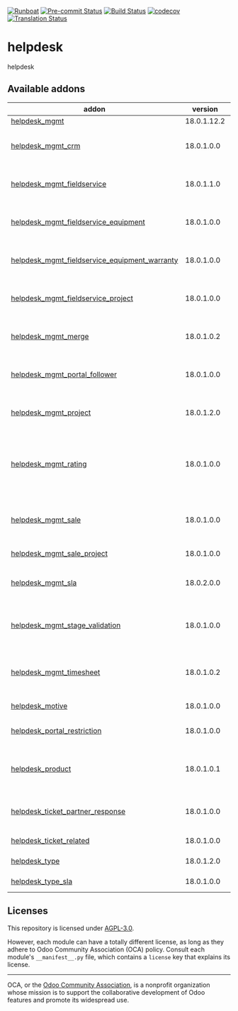 
[![Runboat](https://img.shields.io/badge/runboat-Try%20me-875A7B.png)](https://runboat.odoo-community.org/builds?repo=OCA/helpdesk&target_branch=18.0)
[![Pre-commit Status](https://github.com/OCA/helpdesk/actions/workflows/pre-commit.yml/badge.svg?branch=18.0)](https://github.com/OCA/helpdesk/actions/workflows/pre-commit.yml?query=branch%3A18.0)
[![Build Status](https://github.com/OCA/helpdesk/actions/workflows/test.yml/badge.svg?branch=18.0)](https://github.com/OCA/helpdesk/actions/workflows/test.yml?query=branch%3A18.0)
[![codecov](https://codecov.io/gh/OCA/helpdesk/branch/18.0/graph/badge.svg)](https://codecov.io/gh/OCA/helpdesk)
[![Translation Status](https://translation.odoo-community.org/widgets/helpdesk-18-0/-/svg-badge.svg)](https://translation.odoo-community.org/engage/helpdesk-18-0/?utm_source=widget)

<!-- /!\ do not modify above this line -->

# helpdesk

helpdesk

<!-- /!\ do not modify below this line -->

<!-- prettier-ignore-start -->

[//]: # (addons)

Available addons
----------------
addon | version | maintainers | summary
--- | --- | --- | ---
[helpdesk_mgmt](helpdesk_mgmt/) | 18.0.1.12.2 |  | Helpdesk
[helpdesk_mgmt_crm](helpdesk_mgmt_crm/) | 18.0.1.0.0 | <a href='https://github.com/victoralmau'><img src='https://github.com/victoralmau.png' width='32' height='32' style='border-radius:50%;' alt='victoralmau'/></a> | Links helpdesk tickets with leads
[helpdesk_mgmt_fieldservice](helpdesk_mgmt_fieldservice/) | 18.0.1.1.0 |  | Create service orders from a ticket
[helpdesk_mgmt_fieldservice_equipment](helpdesk_mgmt_fieldservice_equipment/) | 18.0.1.0.0 |  | Helpdesk Ticket Field Service Equipment
[helpdesk_mgmt_fieldservice_equipment_warranty](helpdesk_mgmt_fieldservice_equipment_warranty/) | 18.0.1.0.0 |  | Helpdesk Ticket Equipment Warranty
[helpdesk_mgmt_fieldservice_project](helpdesk_mgmt_fieldservice_project/) | 18.0.1.0.0 |  | Helpdesk Mgmt Fieldservice Project
[helpdesk_mgmt_merge](helpdesk_mgmt_merge/) | 18.0.1.0.2 |  | Wizard to merge helpdesk tickets
[helpdesk_mgmt_portal_follower](helpdesk_mgmt_portal_follower/) | 18.0.1.0.0 | <a href='https://github.com/BernatObrador'><img src='https://github.com/BernatObrador.png' width='32' height='32' style='border-radius:50%;' alt='BernatObrador'/></a> <a href='https://github.com/ppyczko'><img src='https://github.com/ppyczko.png' width='32' height='32' style='border-radius:50%;' alt='ppyczko'/></a> <a href='https://github.com/mpascuall'><img src='https://github.com/mpascuall.png' width='32' height='32' style='border-radius:50%;' alt='mpascuall'/></a> | Add ticket followers from website portal
[helpdesk_mgmt_project](helpdesk_mgmt_project/) | 18.0.1.2.0 |  | Add the option to select project in the tickets.
[helpdesk_mgmt_rating](helpdesk_mgmt_rating/) | 18.0.1.0.0 |  | This module allows customer to rate the assistance received on a ticket.
[helpdesk_mgmt_sale](helpdesk_mgmt_sale/) | 18.0.1.0.0 |  | Add the option to select project in the sale orders.
[helpdesk_mgmt_sale_project](helpdesk_mgmt_sale_project/) | 18.0.1.0.0 |  | Helpdesk Sale Project
[helpdesk_mgmt_sla](helpdesk_mgmt_sla/) | 18.0.2.0.0 |  | Add SLA to the tickets for Helpdesk Management.
[helpdesk_mgmt_stage_validation](helpdesk_mgmt_stage_validation/) | 18.0.1.0.0 |  | Validate input data when reaching a Helpdesk Ticket stage
[helpdesk_mgmt_timesheet](helpdesk_mgmt_timesheet/) | 18.0.1.0.2 |  | Add HR Timesheet to the tickets for Helpdesk Management.
[helpdesk_motive](helpdesk_motive/) | 18.0.1.0.0 | <a href='https://github.com/nelsonramirezs'><img src='https://github.com/nelsonramirezs.png' width='32' height='32' style='border-radius:50%;' alt='nelsonramirezs'/></a> <a href='https://github.com/max3903'><img src='https://github.com/max3903.png' width='32' height='32' style='border-radius:50%;' alt='max3903'/></a> | Keep the motive
[helpdesk_portal_restriction](helpdesk_portal_restriction/) | 18.0.1.0.0 | <a href='https://github.com/lbarry-apsl'><img src='https://github.com/lbarry-apsl.png' width='32' height='32' style='border-radius:50%;' alt='lbarry-apsl'/></a> | Helpdesk Portal Restriction
[helpdesk_product](helpdesk_product/) | 18.0.1.0.1 |  | Add the option to select product in the tickets.
[helpdesk_ticket_partner_response](helpdesk_ticket_partner_response/) | 18.0.1.0.0 | <a href='https://github.com/peluko00'><img src='https://github.com/peluko00.png' width='32' height='32' style='border-radius:50%;' alt='peluko00'/></a> | Change ticket stage when partner response
[helpdesk_ticket_related](helpdesk_ticket_related/) | 18.0.1.0.0 | <a href='https://github.com/peluko00'><img src='https://github.com/peluko00.png' width='32' height='32' style='border-radius:50%;' alt='peluko00'/></a> | Link tickets to each other
[helpdesk_type](helpdesk_type/) | 18.0.1.2.0 | <a href='https://github.com/nelsonramirezs'><img src='https://github.com/nelsonramirezs.png' width='32' height='32' style='border-radius:50%;' alt='nelsonramirezs'/></a> <a href='https://github.com/max3903'><img src='https://github.com/max3903.png' width='32' height='32' style='border-radius:50%;' alt='max3903'/></a> | Add a type to your tickets
[helpdesk_type_sla](helpdesk_type_sla/) | 18.0.1.0.0 |  | Helpdesk Type SLA

[//]: # (end addons)

<!-- prettier-ignore-end -->

## Licenses

This repository is licensed under [AGPL-3.0](LICENSE).

However, each module can have a totally different license, as long as they adhere to Odoo Community Association (OCA)
policy. Consult each module's `__manifest__.py` file, which contains a `license` key
that explains its license.

----
OCA, or the [Odoo Community Association](http://odoo-community.org/), is a nonprofit
organization whose mission is to support the collaborative development of Odoo features
and promote its widespread use.
